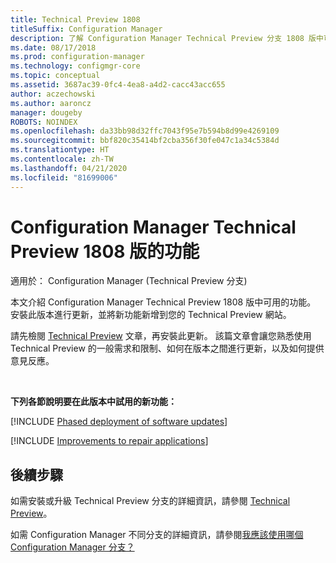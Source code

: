 ```yaml
---
title: Technical Preview 1808
titleSuffix: Configuration Manager
description: 了解 Configuration Manager Technical Preview 分支 1808 版中可用的新功能。
ms.date: 08/17/2018
ms.prod: configuration-manager
ms.technology: configmgr-core
ms.topic: conceptual
ms.assetid: 3687ac39-0fc4-4ea8-a4d2-cacc43acc655
author: aczechowski
ms.author: aaroncz
manager: dougeby
ROBOTS: NOINDEX
ms.openlocfilehash: da33bb98d32ffc7043f95e7b594b8d99e4269109
ms.sourcegitcommit: bbf820c35414bf2cba356f30fe047c1a34c5384d
ms.translationtype: HT
ms.contentlocale: zh-TW
ms.lasthandoff: 04/21/2020
ms.locfileid: "81699006"
---
```

# <a name="capabilities-in-configuration-manager-technical-preview-version-1808"></a>Configuration Manager Technical Preview 1808 版的功能 

適用於：  Configuration Manager (Technical Preview 分支)

本文介紹 Configuration Manager Technical Preview 1808 版中可用的功能。 安裝此版本進行更新，並將新功能新增到您的 Technical Preview 網站。 

請先檢閱 [Technical Preview](technical-preview.md) 文章，再安裝此更新。 該篇文章會讓您熟悉使用 Technical Preview 的一般需求和限制、如何在版本之間進行更新，以及如何提供意見反應。     


<!--  Known Issues Template
## Known issues 

[!INCLUDE [known issue title](includes/known-issue-bugid.md)]

-->



</br>

**下列各節說明要在此版本中試用的新功能：**  


[!INCLUDE [Phased deployment of software updates](includes/1358146.md)]


[!INCLUDE [Improvements to repair applications](includes/1357866.md)]



## <a name="next-steps"></a>後續步驟

如需安裝或升級 Technical Preview 分支的詳細資訊，請參閱 [Technical Preview](technical-preview.md)。    

如需 Configuration Manager 不同分支的詳細資訊，請參閱[我應該使用哪個 Configuration Manager 分支？](../understand/which-branch-should-i-use.md)
